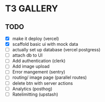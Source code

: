 # T3 GALLERY 

## TODO

- [X] make it deploy (vercel)
- [X] scaffold basic ui with mock data
- [ ] actually set up database (vercel postgress)
- [ ] attach db to UI 
- [ ] Add authentication (clerk)
- [ ] Add image upload
- [ ] Error mangement (sentry)
- [ ] routing/ image page (parallel routes)
- [ ] delete btn with server actions
- [ ] Analytics (posthog)
- [ ] Ratelimitting (upstash)